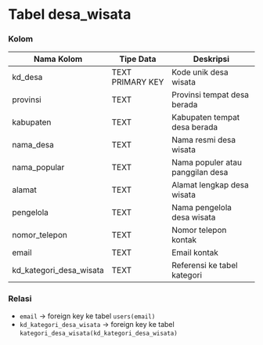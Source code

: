 # Tabel desa_wisata

### Kolom

| Nama Kolom | Tipe Data | Deskripsi |
|------------|-----------|-----------|
| kd_desa | TEXT PRIMARY KEY | Kode unik desa wisata |
| provinsi | TEXT | Provinsi tempat desa berada |
| kabupaten | TEXT | Kabupaten tempat desa berada |
| nama_desa | TEXT | Nama resmi desa wisata |
| nama_popular | TEXT | Nama populer atau panggilan desa |
| alamat | TEXT | Alamat lengkap desa wisata |
| pengelola | TEXT | Nama pengelola desa wisata |
| nomor_telepon | TEXT | Nomor telepon kontak |
| email | TEXT | Email kontak |
| kd_kategori_desa_wisata | TEXT | Referensi ke tabel kategori |

### Relasi

- `email` → foreign key ke tabel `users(email)`
- `kd_kategori_desa_wisata` → foreign key ke tabel `kategori_desa_wisata(kd_kategori_desa_wisata)`
